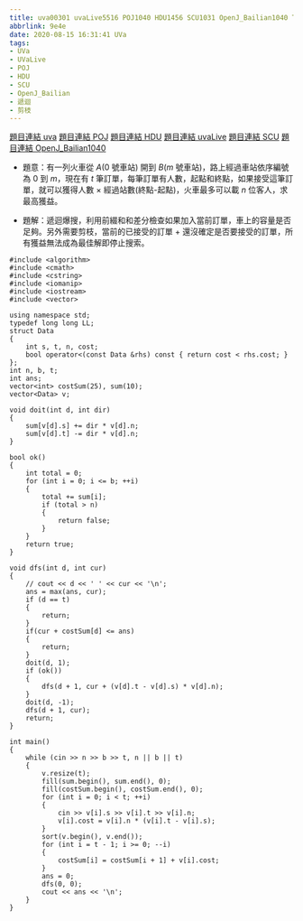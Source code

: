 ```yaml
---
title: uva00301 uvaLive5516 POJ1040 HDU1456 SCU1031 OpenJ_Bailian1040 Transportation
abbrlink: 9e4e
date: 2020-08-15 16:31:41 UVa
tags:
- UVa
- UVaLive
- POJ
- HDU
- SCU
- OpenJ_Bailian
- 遞迴
- 剪枝
---
```

[題目連結 uva](https://onlinejudge.org/index.php?option=com_onlinejudge&Itemid=8&page=show_problem&problem=237)
[題目連結 POJ](http://poj.org/problem?id=1040)
[題目連結 HDU](http://acm.hdu.edu.cn/showproblem.php?pid=1456)
[題目連結 uvaLive](https://icpcarchive.ecs.baylor.edu/index.php?option=com_onlinejudge&Itemid=8&page=show_problem&problem=3517)
[題目連結 SCU](http://acm.scu.edu.cn/soj/problem.action?id=1031)
[題目連結 OpenJ_Bailian1040](http://bailian.openjudge.cn/practice/1040?lang=en_US)
* 題意：有一列火車從 $A$($0$ 號車站) 開到 $B$($m$ 號車站)，路上經過車站依序編號為 $0$ 到 $m$，現在有 $t$ 筆訂單，每筆訂單有人數，起點和終點，如果接受這筆訂單，就可以獲得人數 $\times$ 經過站數(終點-起點)，火車最多可以載 $n$ 位客人，求最高獲益。
<!-- more -->
* 題解：遞迴爆搜，利用前綴和和差分檢查如果加入當前訂單，車上的容量是否足夠。另外需要剪枝，當前的已接受的訂單 + 還沒確定是否要接受的訂單，所有獲益無法成為最佳解即停止搜索。
```cpp=
#include <algorithm>
#include <cmath>
#include <cstring>
#include <iomanip>
#include <iostream>
#include <vector>

using namespace std;
typedef long long LL;
struct Data
{
    int s, t, n, cost;
    bool operator<(const Data &rhs) const { return cost < rhs.cost; }
};
int n, b, t;
int ans;
vector<int> costSum(25), sum(10);
vector<Data> v;

void doit(int d, int dir)
{
    sum[v[d].s] += dir * v[d].n;
    sum[v[d].t] -= dir * v[d].n;
}

bool ok()
{
    int total = 0;
    for (int i = 0; i <= b; ++i)
    {
        total += sum[i];
        if (total > n)
        {
            return false;
        }
    }
    return true;
}

void dfs(int d, int cur)
{
    // cout << d << ' ' << cur << '\n';
    ans = max(ans, cur);
    if (d == t)
    {
        return;
    }
    if(cur + costSum[d] <= ans)
    {
        return;
    }
    doit(d, 1);
    if (ok())
    {
        dfs(d + 1, cur + (v[d].t - v[d].s) * v[d].n);
    }
    doit(d, -1);
    dfs(d + 1, cur);
    return;
}

int main()
{
    while (cin >> n >> b >> t, n || b || t)
    {
        v.resize(t);
        fill(sum.begin(), sum.end(), 0);
        fill(costSum.begin(), costSum.end(), 0);
        for (int i = 0; i < t; ++i)
        {
            cin >> v[i].s >> v[i].t >> v[i].n;
            v[i].cost = v[i].n * (v[i].t - v[i].s);
        }
        sort(v.begin(), v.end());
        for (int i = t - 1; i >= 0; --i)
        {
            costSum[i] = costSum[i + 1] + v[i].cost;
        }
        ans = 0;
        dfs(0, 0);
        cout << ans << '\n';
    }
}
```